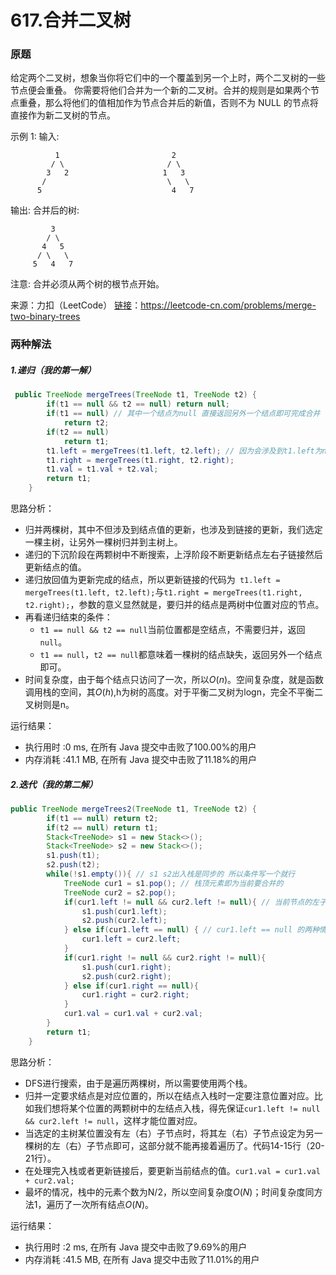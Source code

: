 # 617.合并二叉树

### 原题
给定两个二叉树，想象当你将它们中的一个覆盖到另一个上时，两个二叉树的一些节点便会重叠。
你需要将他们合并为一个新的二叉树。合并的规则是如果两个节点重叠，那么将他们的值相加作为节点合并后的新值，否则不为 NULL 的节点将直接作为新二叉树的节点。

示例 1:
输入: 
```Tree 1                     Tree 2                  
          1                         2                             
         / \                       / \                            
        3   2                     1   3                        
       /                           \   \                      
      5                             4   7  
```

输出: 
合并后的树:

```
         3
	    / \
	   4   5
	  / \   \ 
	 5   4   7
```

注意: 合并必须从两个树的根节点开始。

来源：力扣（LeetCode）
[链接](https://leetcode-cn.com/problems/merge-two-binary-trees)：https://leetcode-cn.com/problems/merge-two-binary-trees

### 两种解法

##### 1.递归（我的第一解）

```java
 public TreeNode mergeTrees(TreeNode t1, TreeNode t2) {
        if(t1 == null && t2 == null) return null;
        if(t1 == null) // 其中一个结点为null 直接返回另外一个结点即可完成合并
            return t2;
        if(t2 == null)
            return t1;
        t1.left = mergeTrees(t1.left, t2.left); // 因为会涉及到t1.left为null的情况，这时递归调用会返回t2.left，这个时候主树需要更新结点的链接
        t1.right = mergeTrees(t1.right, t2.right);
        t1.val = t1.val + t2.val;
        return t1;
    }
```

思路分析：

* 归并两棵树，其中不但涉及到结点值的更新，也涉及到链接的更新，我们选定一棵主树，让另外一棵树归并到主树上。
* 递归的下沉阶段在两颗树中不断搜索，上浮阶段不断更新结点左右子链接然后更新结点的值。
* 递归放回值为更新完成的结点，所以更新链接的代码为` t1.left = mergeTrees(t1.left, t2.left);`与`t1.right = mergeTrees(t1.right, t2.right);`，参数的意义显然就是，要归并的结点是两树中位置对应的节点。
* 再看递归结束的条件：
    * `t1 == null && t2 == null`当前位置都是空结点，不需要归并，返回`null`。
    * `t1 == null`，`t2 == null`都意味着一棵树的结点缺失，返回另外一个结点即可。
* 时间复杂度，由于每个结点只访问了一次，所以$O(n)$。空间复杂度，就是函数调用栈的空间，其$O(h)$,h为树的高度。对于平衡二叉树为logn，完全不平衡二叉树则是n。

运行结果：
* 执行用时 :0 ms, 在所有 Java 提交中击败了100.00%的用户
* 内存消耗 :41.1 MB, 在所有 Java 提交中击败了11.18%的用户
##### 2.迭代（我的第二解）

```java
public TreeNode mergeTrees2(TreeNode t1, TreeNode t2) {
        if(t1 == null) return t2;
        if(t2 == null) return t1;
        Stack<TreeNode> s1 = new Stack<>();
        Stack<TreeNode> s2 = new Stack<>();
        s1.push(t1);
        s2.push(t2);
        while(!s1.empty()){ // s1 s2出入栈是同步的 所以条件写一个就行
            TreeNode cur1 = s1.pop(); // 栈顶元素即为当前要合并的
            TreeNode cur2 = s2.pop();
            if(cur1.left != null && cur2.left != null){ // 当前节点的左子结点 有四种情况，但是均为null的不用处理。
                s1.push(cur1.left);
                s2.push(cur2.left);
            } else if(cur1.left == null) { // cur1.left == null 的两种情况处理方式使用这行代码均正确。
                cur1.left = cur2.left;
            }
            if(cur1.right != null && cur2.right != null){
                s1.push(cur1.right);
                s2.push(cur2.right);
            } else if(cur1.right == null){
                cur1.right = cur2.right;
            }
            cur1.val = cur1.val + cur2.val;
        }
        return t1;
    }
```

思路分析：

* DFS进行搜索，由于是遍历两棵树，所以需要使用两个栈。
* 归并一定要求结点是对应位置的，所以在结点入栈时一定要注意位置对应。比如我们想将某个位置的两颗树中的左结点入栈，得先保证`cur1.left != null && cur2.left != null`，这样才能位置对应。
* 当选定的主树某位置没有左（右）子节点时，将其左（右）子节点设定为另一棵树的左（右）子节点即可，这部分就不能再接着遍历了。代码14-15行（20-21行）。
* 在处理完入栈或者更新链接后，要更新当前结点的值。`cur1.val = cur1.val + cur2.val;`
* 最坏的情况，栈中的元素个数为N/2，所以空间复杂度$O(N)$；时间复杂度同方法1，遍历了一次所有结点$O(N)$。

运行结果：
* 执行用时 :2 ms, 在所有 Java 提交中击败了9.69%的用户
* 内存消耗 :41.5 MB, 在所有 Java 提交中击败了11.01%的用户
